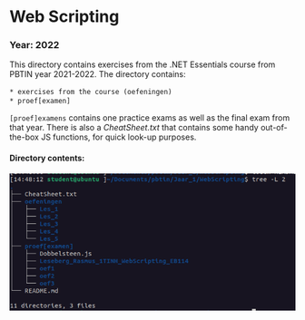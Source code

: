 # Web Scripting

### Year: 2022

This directory contains exercises from the .NET Essentials course from PBTIN year 2021-2022. The directory contains: 

    * exercises from the course (oefeningen)
    * proef[examen]

`[proef]examens` contains one practice exams as well as the final exam from that year. There is also a *CheatSheet.txt* that contains some handy out-of-the-box JS functions, for quick look-up purposes.


#### Directory contents:

![directory_structure](../../assets/images/webscripting_structuur.png)


